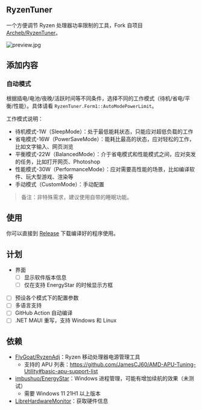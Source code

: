 ## RyzenTuner

一个方便调节 Ryzen 处理器功率限制的工具，Fork 自项目 [Archeb/RyzenTuner](https://github.com/Archeb/RyzenTuner)。

![preview.jpg](https://s2.loli.net/2022/08/08/94YopjVSXyQNFt8.jpg)

## 添加内容

### 自动模式

根据插电/电池/夜晚/活跃时间等不同条件，选择不同的工作模式（待机/省电/平衡/性能）。具体请看 `RyzenTuner.Form1::AutoModePowerLimit`。

工作模式说明：

* 待机模式-1W（SleepMode）：处于最低能耗状态，只能应对超低负载的工作
* 省电模式-16W（PowerSaveMode）：能耗比最高的状态，应对轻松的工作，比如文字输入、网页浏览
* 平衡模式-22W（BalancedMode）：介于省电模式和性能模式之间，应对突发的任务，比如打开网页、Photoshop
* 性能模式-30W（PerformanceMode）：应对需要高性能的场景，比如编译软件、玩大型游戏、渲染等
* 手动模式（CustomMode）：手动配置


> 备注：非特殊需求，建议使用自带的睡眠功能。

## 使用

你可以直接到 [Release](https://github.com/zqhong/RyzenTuner/releases) 下载编译好的程序使用。

## 计划

- 界面
  - [ ] 显示软件版本信息
  - [ ] 仅在支持 EnergyStar 的时候显示方框
- [ ] 预设各个模式下的配置参数
- [ ] 多语言支持
- [ ] GitHub Action 自动编译
- [ ] .NET MAUI 重写，支持 Windows 和 Linux

## 依赖

* [FlyGoat/RyzenAdj](https://github.com/FlyGoat/RyzenAdj)：Ryzen 移动处理器电源管理工具
  * 支持的 APU 列表：https://github.com/JamesCJ60/AMD-APU-Tuning-Utility#basic-apu-support-list
* [imbushuo/EnergyStar](https://github.com/imbushuo/EnergyStar)：Windows 进程管理，可能有增加续航的效果（未测试）
    * 需要 Windows 11 21H1 以上版本
* [LibreHardwareMonitor](https://github.com/LibreHardwareMonitor/LibreHardwareMonitor)：获取硬件信息
